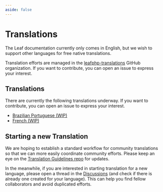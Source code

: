 ```yaml
---
aside: false
---
```


# Translations <sup class="vt-badge wip" />

The Leaf documentation currently only comes in English, but we wish to support other languages for free native translations.

Translation efforts are managed in the [leafphp-translations](https://github.com/leafphp-translations/) GitHub organization. If you want to contribute, you can open an issue to express your interest.

<!-- - [Brazilian Portuguese Repo (WIP)](https://github.com/leafphp-translations/brazilian-portuguese)
- [French Repo (WIP)](https://github.com/leafphp-translations/french) -->

## Translations

There are currently the following translations underway. If you want to contribute, you can open an issue to express your interest.

- [Brazilian Portuguese (WIP)](https://pt-br.leafphp.dev)
- [French (WIP)](https://fr.leafphp.dev)

## Starting a new Translation

We are hoping to establish a standard workflow for community translations so that we can more easily coordinate community efforts. Please keep an eye on the [Translation Guidelines repo](https://github.com/leafphp-translations/guidelines/blob/main/README.md) for updates.

In the meanwhile, if you are interested in starting translation for a new language, please open a thread in the [Discussions](https://github.com/leafphp-translations/guidelines/discussions) (and check if there is already one created for your language). This can help you find fellow collaborators and avoid duplicated efforts.
